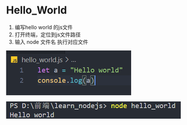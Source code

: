 # Hello\_World

1. 编写hello world 的js文件
2. 打开终端，定位到js文件路径
3. 输入 node 文件名  执行对应文件

![](.gitbook/assets/image.png)

![](.gitbook/assets/image%20%281%29.png)

